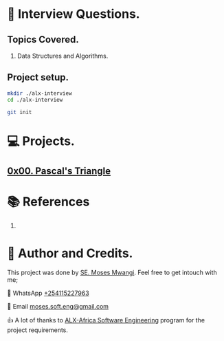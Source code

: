 # :book: Interview Questions.
## Topics Covered.
1. Data Structures and Algorithms.

## Project setup.
```bash
mkdir ./alx-interview
cd ./alx-interview

git init
```

# :computer: Projects.
## [0x00. Pascal's Triangle](0x00-pascal_triangle)

# :books: References
1. []()


# :man: Author and Credits.
This project was done by [SE. Moses Mwangi](https://github.com/MosesSoftEng). Feel free to get intouch with me;

:iphone: WhatsApp [+254115227963](https://wa.me/254115227963)

:email: Email [moses.soft.eng@gmail.com](mailto:moses.soft.eng@gmail.com)

:thumbsup: A lot of thanks to [ALX-Africa Software Engineering](https://www.alxafrica.com/) program for the project requirements.